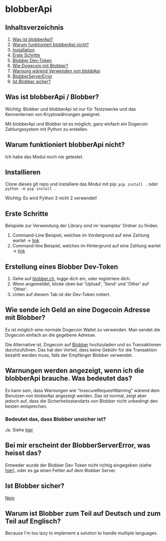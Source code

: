# blobberApi


## Inhaltsverzeichnis
1. [Was ist blobberApi?](#exp)
1. [Warum funktioniert blobberApi nicht?](#why)
1. [Installation](#installation)
1. [Erste Schritte](#steps)
1. [Blobber Dev-Token](#key)
1. [Wie Dogecoin mit Blobber?](#dog)
1. [Warnung wärend Verwenden von blobbApi](#war)
1. [BlobberServerError](#bse)
1. [Ist Blobber sicher?](#security)

## Was ist blobberApi / Blobber? <a name="exp"></a>
Wichtig: Blobber und blobberApi ist nur für Testzwecke und das Kennenlernen von Kryptowährungen geeignet.

Mit blobberApi und Blobber ist es möglich, ganz einfach ein Dogecoin Zahlungssystem mit Python zu erstellen.

## Warum funktioniert blobberApi nicht? <a name="why"></a>
Ich habe das Modul noch nie getestet.

## Installieren <a name="installation"></a>
Clone dieses git repo und installiere das Modul mit pip:
```pip install .``` oder ```python -m pip install .```

Wichtig: Es wird Python 3 nicht 2 verwendet!

## Erste Schritte <a name="steps"></a> 

Beispiele zur Verwendung der Library sind im 'examples' Ordner zu finden.

1. Command-Line Beispiel, welches im Vordergrund auf eine Zahlung wartet -> [link](https://github.com/Alone2/blobberApi/blob/master/examples/simpleCliExample.py)
1. Command-line Beispiel, welches im Hintergrund auf eine Zahlung wartet -> [link](https://github.com/Alone2/blobberApi/blob/master/examples/simpleCliExampleAsync.py )

## Erstellung eines Blobber Dev-Token <a name="key"></a>
1. Gehe auf [blobber.ch](https://blobber.ch), logge dich ein, oder registriere dich.
1. Wenn angemeldet, klicke oben bei 'Upload', 'Send' und 'Other' auf 'Other'. 
1. Unten auf diesem Tab ist der Dev-Token notiert.

## Wie sende ich Geld an eine Dogecoin Adresse mit Blobber? <a name="dog"></a>
Es ist möglich eine normale Dogecoin Wallet zu verwenden. Man sendet die Dogecoin einfach an die gegebene Adresse.

Die Alternative ist, Dogecoin auf [Blobber](blobber.ch) hochzuladen und so Transaktionen durchzuführen. 
Das hat den Vorteil, dass keine Gebühr für die Transaktion bezahlt werden muss, falls der Empfänger Blobber verwendet.


## Warnungen werden angezeigt, wenn ich die blobberApi brauche. Was bedeutet das? <a name="war"></a>
Es kann sein, dass Warnungen wie "InsecureRequestWarning" wärend dem Benutzen von bloberApi angezeigt werden. 
Das ist normal, zeigt aber jedoch auf, dass die Sicherheitsstandarts von Blobber nicht unbedingt den besten entsprechen.

### Bedeutet das, dass Blobber unsicher ist?
Ja. Siehe [hier](#security)

## Bei mir erscheint der BlobberServerError, was heisst das?  <a name="bse"></a>
Entweder wurde der Blobber Dev Token nicht richtig eingegeben (siehe [hier](#key)), oder es ga einen Fehler auf dem Blobber Server.

## Ist Blobber sicher? <a name="security"></a>
[Nein](https://blobber.ch#news-BenutzenSieBlobberundDogecoinalsZahlungsmittelaufIhrerWebseite)

## Warum ist Blobber zum Teil auf Deutsch und zum Teil auf Englisch? 
Because I'm too lazy to implement a solution to handle multiple languages.
